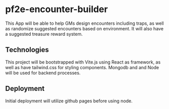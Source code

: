 # pf2e-encounter-builder

This App will be able to help GMs design encounters including traps, as well as randomize suggested encounters based on environment. It will also have a suggested treasure reward system.

## Technologies
This project will be bootstrapped with Vite.js using React as framework, as well as have tailwind.css for styling components. Mongodb and and Node will be used for backend processes.

## Deployment
Initial deployment will utilize github pages before using node.
